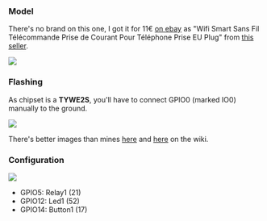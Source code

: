### Model

There's no brand on this one, I got it for 11€ [on ebay](https://www.ebay.fr/itm/Wifi-Smart-Sans-Fil-T%C3%A9l%C3%A9commande-Prise-de-Courant-Pour-T%C3%A9l%C3%A9phone-Prise-EU-Plug/142667844951?ssPageName=STRK%3AMEBIDX%3AIT&_trksid=p2057872.m2749.l2649) as "Wifi Smart Sans Fil Télécommande Prise de Courant Pour Téléphone Prise EU Plug" from [this seller](https://www.ebay.fr/usr/voguelife-house?_trksid=p2047675.l2559).

![](https://i.imgur.com/dIrIP0J.jpg)

### Flashing
As chipset is a **TYWE2S**, you'll have to connect GPIO0 (marked IO0) manually to the ground. 

![](https://i.imgur.com/GZkFNWQ.jpg)

There's better images than mines [here](https://github.com/arendst/Tasmota/wiki/CE-Smart-Home---LA-WF3-Wifi-Plug-(TYWE2S)) and [here](https://github.com/arendst/Tasmota/wiki/4CH-Wifi-Socket-with-USB-Charger-SA-P402A-(TYWE2S)) on the wiki.

### Configuration

![](https://i.imgur.com/IuTxGMe.png)

- GPIO5: Relay1 (21)
- GPIO12: Led1 (52)
- GPIO14: Button1 (17)
